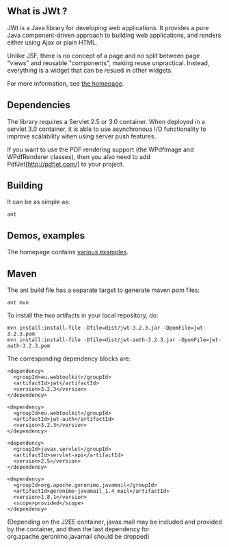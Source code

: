 What is JWt ?
------------

JWt is a Java library for developing web applications. It provides a pure
Java component-driven approach to building web applications,
and renders either using Ajax or plain HTML.

Unlike JSF, there is no concept of a page and no split between page
"views" and reusable "components", making reuse unpractical. Instead,
everything is a widget that can be resued in other widgets.

For more information, see [the homepage](http://www.webtoolkit.eu/jwt
"JWt homepage").

Dependencies
------------

The library requires a Servlet 2.5 or 3.0 container. When deployed in a
servlet 3.0 container, it is able to use asynchronous I/O functionality
to improve scalability when using server push features.

If you want to use the PDF rendering support (the WPdfImage and
WPdfRenderer classes), then you also need to add
PdfJet[http://pdfjet.com/] to your project.

Building
--------

It can be as simple as:

    ant

Demos, examples
---------------

The homepage contains [various examples](http://www.webtoolkit.eu/jwt/examples).

Maven
-----

The ant build file has a separate target to generate maven pom files:

    ant mvn

To install the two artifacts in your local repository, do:

    mvn install:install-file -Dfile=dist/jwt-3.2.3.jar -DpomFile=jwt-3.2.3.pom
    mvn install:install-file -Dfile=dist/jwt-auth-3.2.3.jar -DpomFile=jwt-auth-3.2.3.pom

The corresponding dependency blocks are:

    <dependency>
      <groupId>eu.webtoolkit</groupId>
      <artifactId>jwt</artifactId>
      <version>3.2.3</version>
    </dependency>

    <dependency>
      <groupId>eu.webtoolkit</groupId>
      <artifactId>jwt-auth</artifactId>
      <version>3.2.3</version>
    </dependency>
    
    <dependency>
      <groupId>javax.servlet</groupId>
      <artifactId>servlet-api</artifactId>
      <version>2.5</version>
    </dependency>

    <dependency>
      <groupId>org.apache.geronimo.javamail</groupId>
      <artifactId>geronimo-javamail_1.4_mail</artifactId>
      <version>1.8.1</version>
      <scope>provided</scope>
    </dependency>

(Depending on the J2EE container, javax.mail may be included and provided
by the container, and then the last dependency for
org.apache.geronimo.javamail should be dropped)
